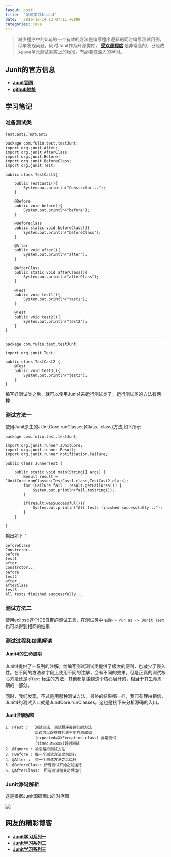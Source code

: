 ```yaml
---
layout: post
title:  "系统学习Junit4"
date:	2016-10-14 13:07:11 +0800
categories: java
---
```



> 减少程序中的bug的一个有效的方法是编写程序逻辑的同时编写测试用例，尽早发现问题。同时Junit作为开源类库， **[受欢迎程度](http://www.oschina.net/news/73667/2016-top-100-java-library)** 是非常高的，已经成为java单元测试事实上的标准，有必要做深入的学习。

## Junit的官方信息

 * **[Junit官网](http://junit.org/junit4/)**
 * **[github地址](https://github.com/junit-team/junit4)**

## 学习笔记

### 准备测试类

`TestCast1`,`TestCast2` 

	package com.fulin.test.testJunt;
	import org.junit.After;
	import org.junit.AfterClass;
	import org.junit.Before;
	import org.junit.BeforeClass;
	import org.junit.Test;
	
	public class TestCast1{
		
		public TestCast1(){
			System.out.println("Constrctor...");
		}
		
		@Before
		public void before(){
			System.out.println("before");
		}
		
		@BeforeClass
		public static void beforeClass(){
			System.out.println("beforeClass");
		}
		
		@After
		public void after(){
			System.out.println("after");
		}
		
		@AfterClass
		public static void afterClass(){
			System.out.println("afterClass");
		}
		
		@Test
		public void test1(){
			System.out.println("test1");
		}
		
		@Test
		public void test2(){
			System.out.println("test2");
		}
	}

---

	package com.fulin.test.testJunt;

	import org.junit.Test;
	
	public class TestCast2 {
		@Test
		public void test3(){
			System.out.println("test3");
		}
	}

 编写好测试类之后，就可以使用Junit4来运行测试类了。运行测试类的方法有两种：

### 测试方法一
 
使用Junit原生的JUnitCore.runClasses(Class...class)方法,如下所示

	package com.fulin.test.testJunt;

	import org.junit.runner.JUnitCore;
	import org.junit.runner.Result;
	import org.junit.runner.notification.Failure;
	
	public class JunnerTest {
	
		public static void main(String[] args) {
			Result result = JUnitCore.runClasses(TestCast1.class,TestCast2.class);
			for (Failure fail : result.getFailures()) {
				System.out.println(fail.toString());
			}
			
			if(result.wasSuccessful()){
				System.out.println("All tests finished successfully...");
			}
		}
		
	}

输出如下：

	beforeClass
	Constrctor...
	before
	test1
	after
	Constrctor...
	before
	test2
	after
	afterClass
	test3
	All tests finished successfully...
 
### 测试方法二

 使用eclipse这个IDE自带的测试工具，在测试类中 `右键-> run as -> Junit Test` 也可以得到相同的结果

### 测试过程和结果解读

#### Junit4的生命周期

 Junit4提供了一系列的注解，给编写测试测试类提供了极大的便利，也减少了侵入性。在不同的方法和字段上使用不同的注解，会有不同的效果。但是正真的测试核心方法还是 `@Test` 标注的方法，其他都是围绕这个核心展开的，相当于其生命周期的一部分。

 同时，我们发现，不过是用那种测试方法，最终的结果都一样，我们有理由相信，Junit4的测试入口就是JunitCore.runClasses。这也是接下来分析源码的入口。

#### Junit注解解释

	1. @Test :   测试方法，测试程序会运行的方法
                 后边可以跟参数代表不同的测试如
                 (expected=XXException.class) 异常测试
                 (timeout=xxx)超时测试
	2. @Ignore : 被忽略的测试方法
	3. @Before : 每一个测试方法之前运行
	4. @After :  每一个测试方法之后运行
	5. @BeforeClass: 所有测试开始之前运行
	6. @AfterClass:  所有测试结束之后运行

### Junit源码解析
 
 这是根据Junit源码画出的时序图

 ![](/content/image/Junit-time.png)

 
## 网友的精彩博客

 * **[Junit学习系列一](https://my.oschina.net/pangyangyang/blog/144495)**
 * **[Junit学习系列二](https://my.oschina.net/pangyangyang/blog/146015)**
 * **[Junit学习系列三](https://my.oschina.net/pangyangyang/blog/153320)**
